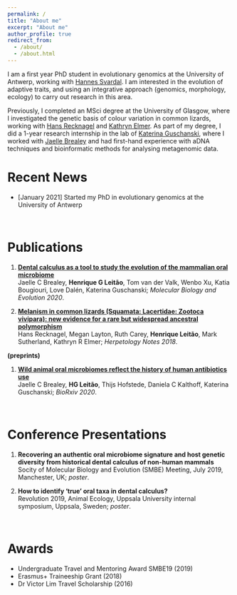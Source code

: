 ```yaml
---
permalink: /
title: "About me"
excerpt: "About me"
author_profile: true
redirect_from: 
  - /about/
  - /about.html
---
```




I am a first year PhD student in evolutionary genomics at the University of Antwerp, working with [Hannes Svardal](https://www.uantwerpen.be/en/staff/hannes-svardal/). I am interested in the evolution of adaptive traits, and using an integrative approach (genomics, morphology, ecology) to carry out research in this area. 

Previously, I completed an MSci degree at the University of Glasgow, where I investigated the genetic basis of colour variation in common lizards, working with [Hans Recknagel](https://hansrecknagel.com/research/) and [Kathryn Elmer](https://www.gla.ac.uk/researchinstitutes/bahcm/staff/kathrynelmer/). As part of my degree, I did a 1-year research internship in the lab of [Katerina Guschanski](https://www.ieg.uu.se/animal-ecology/Research+groups/guschanski-lab), where I worked with [Jaelle Brealey](https://www.ntnu.edu/employees/jaelle.brealey) and had first-hand experience with aDNA techniques and bioinformatic methods for analysing metagenomic data.


Recent News
======
* <span style="color:##007cc7">[January 2021]</span> Started my PhD in evolutionary genomics at the University of Antwerp


<br>

Publications
======

1. [<span style="color:##007cc7"> **Dental calculus as a tool to study the evolution of the mammalian oral microbiome**</span>](https://academic.oup.com/mbe/article/37/10/3003/5848415) <br> Jaelle C Brealey, __Henrique G Leitão__, Tom van der Valk, Wenbo Xu, Katia Bougiouri, Love Dalén, Katerina Guschanski; *Molecular Biology and Evolution 2020*.

2. [<span style="color:##007cc7"> **Melanism in common lizards (Squamata: Lacertidae: Zootoca vivipara): new evidence for a rare but widespread ancestral polymorphism**</span>](https://bjanaesthesia.org/article/S0007-0912(19)30646-4/fulltext) <br> Hans Recknagel, Megan Layton, Ruth Carey, __Henrique Leitão__, Mark Sutherland, Kathryn R Elmer; *Herpetology Notes 2018*.


**(preprints)**

1. [<span style="color:##007cc7"> **Wild animal oral microbiomes reflect the history of human antibiotics use**</span>](https://www.biorxiv.org/content/10.1101/2020.12.22.423960v1) <br> Jaelle C Brealey, __HG Leitão__, Thijs Hofstede, Daniela C Kalthoff, Katerina Guschanski; *BioRxiv 2020*.


<br>

Conference Presentations
======

1. **Recovering an authentic oral microbiome signature and host genetic diversity from historical dental calculus of non-human mammals**  <br> Socity of Molecular Biology and Evolution (SMBE) Meeting, July 2019, Manchester, UK; *poster*. 

2. **How to identify ‘true’ oral taxa in dental calculus?**  <br> Revolution 2019, Animal Ecology, Uppsala University internal symposium, Uppsala, 
Sweden; *poster*.


<br>

Awards
======

* Undergraduate Travel and Mentoring Award SMBE19 (2019)
* Erasmus+ Traineeship Grant (2018)
* Dr Victor Lim Travel Scholarship (2016)


